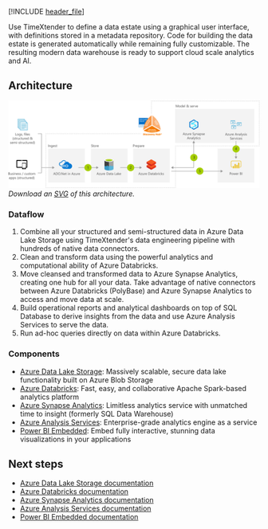 [!INCLUDE [header_file](../../../includes/sol-idea-header.md)]

Use TimeXtender to define a data estate using a graphical user interface, with definitions stored in a metadata repository. Code for building the data estate is generated automatically while remaining fully customizable. The resulting modern data warehouse is ready to support cloud scale analytics and AI.

## Architecture

![Architecture Diagram](../media/cloud-scale-analytics-with-discovery-hub.png)
*Download an [SVG](../media/cloud-scale-analytics-with-discovery-hub.svg) of this architecture.*

### Dataflow

1. Combine all your structured and semi-structured data in Azure Data Lake Storage using TimeXtender's data engineering pipeline with hundreds of native data connectors.
1. Clean and transform data using the powerful analytics and computational ability of Azure Databricks.
1. Move cleansed and transformed data to Azure Synapse Analytics, creating one hub for all your data. Take advantage of native connectors between Azure Databricks (PolyBase) and Azure Synapse Analytics to access and move data at scale.
1. Build operational reports and analytical dashboards on top of SQL Database to derive insights from the data and use Azure Analysis Services to serve the data.
1. Run ad-hoc queries directly on data within Azure Databricks.

### Components

* [Azure Data Lake Storage](https://azure.microsoft.com/services/storage/data-lake-storage): Massively scalable, secure data lake functionality built on Azure Blob Storage
* [Azure Databricks](https://azure.microsoft.com/services/databricks): Fast, easy, and collaborative Apache Spark-based analytics platform
* [Azure Synapse Analytics](https://azure.microsoft.com/services/synapse-analytics): Limitless analytics service with unmatched time to insight (formerly SQL Data Warehouse)
* [Azure Analysis Services](https://azure.microsoft.com/services/analysis-services): Enterprise-grade analytics engine as a service
* [Power BI Embedded](https://azure.microsoft.com/services/power-bi-embedded): Embed fully interactive, stunning data visualizations in your applications

## Next steps

* [Azure Data Lake Storage documentation](https://azure.microsoft.com/services/storage/data-lake-storage)
* [Azure Databricks documentation](https://azure.microsoft.com/services/databricks)
* [Azure Synapse Analytics documentation](https://azure.microsoft.com/services/sql-data-warehouse)
* [Azure Analysis Services documentation](https://azure.microsoft.com/services/analysis-services)
* [Power BI Embedded documentation](https://azure.microsoft.com/services/power-bi-embedded)
